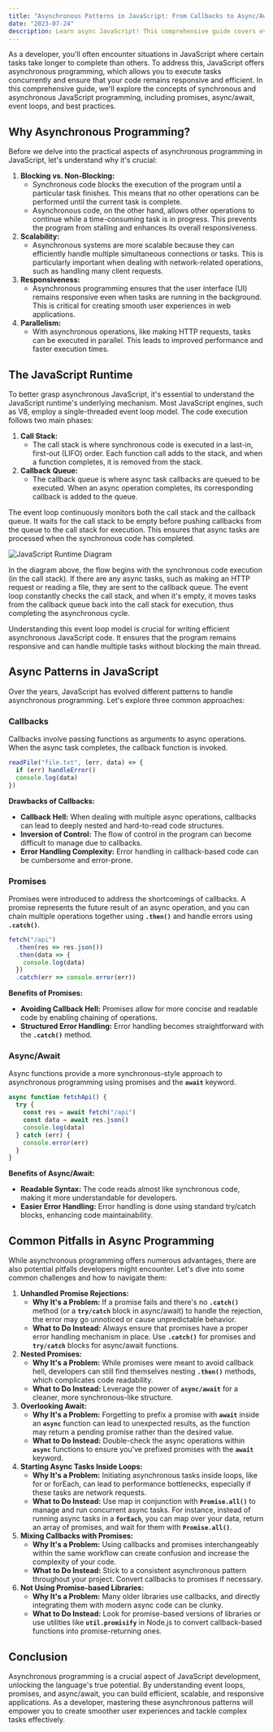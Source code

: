 ```yaml
---
title: "Asynchronous Patterns in JavaScript: From Callbacks to Async/Await"
date: "2023-07-24"
description: Learn async JavaScript! This comprehensive guide covers event loops, promises, async/await, and best practices, ensuring you master the art of non-blocking, responsive, and efficient code.
---
```


As a developer, you'll often encounter situations in JavaScript where certain tasks take longer to complete than others. To address this, JavaScript offers asynchronous programming, which allows you to execute tasks concurrently and ensure that your code remains responsive and efficient. In this comprehensive guide, we'll explore the concepts of synchronous and asynchronous JavaScript programming, including promises, async/await, event loops, and best practices.

## **Why Asynchronous Programming?**

Before we delve into the practical aspects of asynchronous programming in JavaScript, let's understand why it's crucial:

1. **Blocking vs. Non-Blocking:**
   - Synchronous code blocks the execution of the program until a particular task finishes. This means that no other operations can be performed until the current task is complete.
   - Asynchronous code, on the other hand, allows other operations to continue while a time-consuming task is in progress. This prevents the program from stalling and enhances its overall responsiveness.
2. **Scalability:**
   - Asynchronous systems are more scalable because they can efficiently handle multiple simultaneous connections or tasks. This is particularly important when dealing with network-related operations, such as handling many client requests.
3. **Responsiveness:**
   - Asynchronous programming ensures that the user interface (UI) remains responsive even when tasks are running in the background. This is critical for creating smooth user experiences in web applications.
4. **Parallelism:**
   - With asynchronous operations, like making HTTP requests, tasks can be executed in parallel. This leads to improved performance and faster execution times.

## **The JavaScript Runtime**

To better grasp asynchronous JavaScript, it's essential to understand the JavaScript runtime's underlying mechanism. Most JavaScript engines, such as V8, employ a single-threaded event loop model. The code execution follows two main phases:

1. **Call Stack:**
   - The call stack is where synchronous code is executed in a last-in, first-out (LIFO) order. Each function call adds to the stack, and when a function completes, it is removed from the stack.
2. **Callback Queue:**
   - The callback queue is where async task callbacks are queued to be executed. When an async operation completes, its corresponding callback is added to the queue.

The event loop continuously monitors both the call stack and the callback queue. It waits for the call stack to be empty before pushing callbacks from the queue to the call stack for execution. This ensures that async tasks are processed when the synchronous code has completed.

![JavaScript Runtime Diagram](./async-mermaid.png)

In the diagram above, the flow begins with the synchronous code execution (in the call stack). If there are any async tasks, such as making an HTTP request or reading a file, they are sent to the callback queue. The event loop constantly checks the call stack, and when it's empty, it moves tasks from the callback queue back into the call stack for execution, thus completing the asynchronous cycle.

Understanding this event loop model is crucial for writing efficient asynchronous JavaScript code. It ensures that the program remains responsive and can handle multiple tasks without blocking the main thread.

## **Async Patterns in JavaScript**

Over the years, JavaScript has evolved different patterns to handle asynchronous programming. Let's explore three common approaches:

### **Callbacks**

Callbacks involve passing functions as arguments to async operations. When the async task completes, the callback function is invoked.

```jsx
readFile("file.txt", (err, data) => {
  if (err) handleError()
  console.log(data)
})
```

**Drawbacks of Callbacks:**

- **Callback Hell:** When dealing with multiple async operations, callbacks can lead to deeply nested and hard-to-read code structures.
- **Inversion of Control:** The flow of control in the program can become difficult to manage due to callbacks.
- **Error Handling Complexity:** Error handling in callback-based code can be cumbersome and error-prone.

### **Promises**

Promises were introduced to address the shortcomings of callbacks. A promise represents the future result of an async operation, and you can chain multiple operations together using **`.then()`** and handle errors using **`.catch()`**.

```jsx
fetch("/api")
  .then(res => res.json())
  .then(data => {
    console.log(data)
  })
  .catch(err => console.error(err))
```

**Benefits of Promises:**

- **Avoiding Callback Hell:** Promises allow for more concise and readable code by enabling chaining of operations.
- **Structured Error Handling:** Error handling becomes straightforward with the **`.catch()`** method.

### **Async/Await**

Async functions provide a more synchronous-style approach to asynchronous programming using promises and the **`await`** keyword.

```jsx
async function fetchApi() {
  try {
    const res = await fetch("/api")
    const data = await res.json()
    console.log(data)
  } catch (err) {
    console.error(err)
  }
}
```

**Benefits of Async/Await:**

- **Readable Syntax:** The code reads almost like synchronous code, making it more understandable for developers.
- **Easier Error Handling:** Error handling is done using standard try/catch blocks, enhancing code maintainability.

## **Common Pitfalls in Async Programming**

While asynchronous programming offers numerous advantages, there are also potential pitfalls developers might encounter. Let's dive into some common challenges and how to navigate them:

1. **Unhandled Promise Rejections:**
   - **Why It's a Problem:** If a promise fails and there's no **`.catch()`** method (or a **`try/catch`** block in async/await) to handle the rejection, the error may go unnoticed or cause unpredictable behavior.
   - **What to Do Instead:** Always ensure that promises have a proper error handling mechanism in place. Use **`.catch()`** for promises and **`try/catch`** blocks for async/await functions.
2. **Nested Promises:**
   - **Why It's a Problem:** While promises were meant to avoid callback hell, developers can still find themselves nesting **`.then()`** methods, which complicates code readability.
   - **What to Do Instead:** Leverage the power of **`async/await`** for a cleaner, more synchronous-like structure.
3. **Overlooking Await:**
   - **Why It's a Problem:** Forgetting to prefix a promise with **`await`** inside an **`async`** function can lead to unexpected results, as the function may return a pending promise rather than the desired value.
   - **What to Do Instead:** Double-check the async operations within **`async`** functions to ensure you've prefixed promises with the **`await`** keyword.
4. **Starting Async Tasks Inside Loops:**
   - **Why It's a Problem:** Initiating asynchronous tasks inside loops, like for or forEach, can lead to performance bottlenecks, especially if these tasks are network requests.
   - **What to Do Instead:** Use map in conjunction with **`Promise.all()`** to manage and run concurrent async tasks. For instance, instead of running async tasks in a **`forEach`**, you can map over your data, return an array of promises, and wait for them with **`Promise.all()`**.
5. **Mixing Callbacks with Promises:**
   - **Why It's a Problem:** Using callbacks and promises interchangeably within the same workflow can create confusion and increase the complexity of your code.
   - **What to Do Instead:** Stick to a consistent asynchronous pattern throughout your project. Convert callbacks to promises if necessary.
6. **Not Using Promise-based Libraries:**
   - **Why It's a Problem:** Many older libraries use callbacks, and directly integrating them with modern async code can be clunky.
   - **What to Do Instead:** Look for promise-based versions of libraries or use utilities like **`util.promisify`** in Node.js to convert callback-based functions into promise-returning ones.

## **Conclusion**

Asynchronous programming is a crucial aspect of JavaScript development, unlocking the language's true potential. By understanding event loops, promises, and async/await, you can build efficient, scalable, and responsive applications. As a developer, mastering these asynchronous patterns will empower you to create smoother user experiences and tackle complex tasks effectively.
